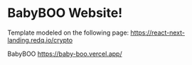 # BabyBOO Website!

 Template modeled on the following page: https://react-next-landing.redq.io/crypto

 BabyBOO https://baby-boo.vercel.app/
